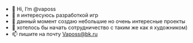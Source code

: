 - 👋 Hi, I’m @vaposs
- 👀 я интересуюсь разработкой игр
- 🌱 данный момент создаю небольшие но очень интересные проекты
- 💞️ хотелось бы начать сотрудничество с таким же как я художником)
- 📫 пишите на почту Vaposs@bk.ru

<!---
vaposs/vaposs is a ✨ special ✨ repository because its `README.md` (this file) appears on your GitHub profile.
You can click the Preview link to take a look at your changes.
--->
